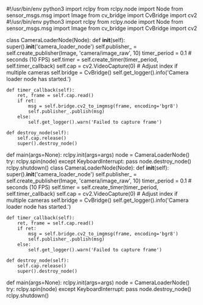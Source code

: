 #!/usr/bin/env python3
import rclpy
from rclpy.node import Node
from sensor_msgs.msg import Image
from cv_bridge import CvBridge
import cv2
#!/usr/bin/env python3
import rclpy
from rclpy.node import Node
from sensor_msgs.msg import Image
from cv_bridge import CvBridge
import cv2

class CameraLoaderNode(Node):
    def __init__(self):
        super().__init__('camera_loader_node')
        self.publisher_ = self.create_publisher(Image, 'camera/image_raw', 10)
        timer_period = 0.1  # seconds (10 FPS)
        self.timer = self.create_timer(timer_period, self.timer_callback)
        self.cap = cv2.VideoCapture(0)  # Adjust index if multiple cameras
        self.bridge = CvBridge()
        self.get_logger().info('Camera loader node has started.')

    def timer_callback(self):
        ret, frame = self.cap.read()
        if ret:
            msg = self.bridge.cv2_to_imgmsg(frame, encoding='bgr8')
            self.publisher_.publish(msg)
        else:
            self.get_logger().warn('Failed to capture frame')

    def destroy_node(self):
        self.cap.release()
        super().destroy_node()

def main(args=None):
    rclpy.init(args=args)
    node = CameraLoaderNode()
    try:
        rclpy.spin(node)
    except KeyboardInterrupt:
        pass
    node.destroy_node()
    rclpy.shutdown()
class CameraLoaderNode(Node):
    def __init__(self):
        super().__init__('camera_loader_node')
        self.publisher_ = self.create_publisher(Image, 'camera/image_raw', 10)
        timer_period = 0.1  # seconds (10 FPS)
        self.timer = self.create_timer(timer_period, self.timer_callback)
        self.cap = cv2.VideoCapture(0)  # Adjust index if multiple cameras
        self.bridge = CvBridge()
        self.get_logger().info('Camera loader node has started.')

    def timer_callback(self):
        ret, frame = self.cap.read()
        if ret:
            msg = self.bridge.cv2_to_imgmsg(frame, encoding='bgr8')
            self.publisher_.publish(msg)
        else:
            self.get_logger().warn('Failed to capture frame')

    def destroy_node(self):
        self.cap.release()
        super().destroy_node()

def main(args=None):
    rclpy.init(args=args)
    node = CameraLoaderNode()
    try:
        rclpy.spin(node)
    except KeyboardInterrupt:
        pass
    node.destroy_node()
    rclpy.shutdown()

